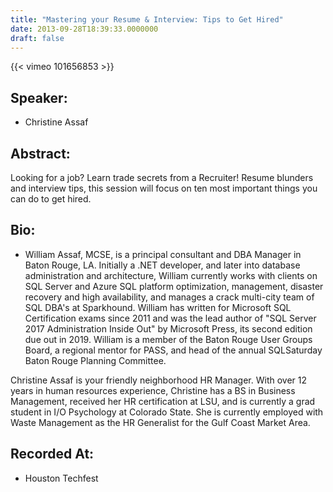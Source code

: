 ```yaml
---
title: "Mastering your Resume & Interview: Tips to Get Hired"
date: 2013-09-28T18:39:33.0000000
draft: false
---
```


{{< vimeo 101656853 >}}

## Speaker:

 - Christine Assaf

## Abstract:

<p>
Looking for a job?  Learn trade secrets from a Recruiter!  Resume blunders and interview tips, this session will focus on ten most important things you can do to get hired.
</p>

## Bio:

 - <p>William Assaf, MCSE, is a principal consultant and DBA Manager in Baton Rouge, LA. Initially a .NET developer, and later into database administration and architecture, William currently works with clients on SQL Server and Azure SQL platform optimization, management, disaster recovery and high availability, and manages a crack multi-city team of SQL DBA's at Sparkhound. William has written for Microsoft SQL Certification exams since 2011 and was the lead author of "SQL Server 2017 Administration Inside Out" by Microsoft Press, its second edition due out in 2019. William is a member of the Baton Rouge User Groups Board, a regional mentor for PASS, and head of the annual SQLSaturday Baton Rouge Planning Committee.</p>
<p>Christine Assaf is your friendly neighborhood HR Manager. With over 12 years in human resources experience, Christine has a BS in Business Management, received her HR certification at LSU, and is currently a grad student in I/O Psychology at Colorado State. She is currently employed with Waste Management as the HR Generalist for the Gulf Coast Market Area.</p>

## Recorded At:

 - Houston Techfest

